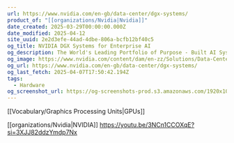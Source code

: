 ```yaml
---
url: https://www.nvidia.com/en-gb/data-center/dgx-systems/
product_of: "[[organizations/Nvidia|Nvidia]]"
date_created: 2025-03-29T00:00:00.000Z
date_modified: 2025-04-12
site_uuid: 2e2d3efe-44ad-4dbe-806a-bcfb12bf40c5
og_title: NVIDIA DGX Systems for Enterprise AI
og_description: The World's Leading Portfolio of Purpose - Built AI Systems.
og_image: https://www.nvidia.com/content/dam/en-zz/Solutions/Data-Center/dgx-systems/dgx-family-og-social-share-image.jpg
og_url: https://www.nvidia.com/en-gb/data-center/dgx-systems/
og_last_fetch: 2025-04-07T17:50:42.194Z
tags:
  - Hardware
og_screenshot_url: https://og-screenshots-prod.s3.amazonaws.com/1920x1080/80/false/eebb7d6830b536b214c08106c13fb38968784bdff6fa7e4a1f7718159cf9813e.jpeg
---
```
































[[Vocabulary/Graphics Processing Units|GPUs]]


[[organizations/Nvidia|NVIDIA]]
https://youtu.be/3NCn1CCOXqE?si=3XJJ82ddzYmdp7Nx